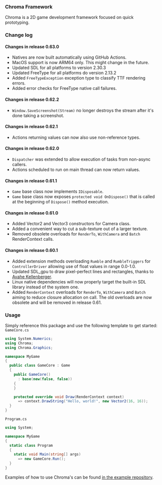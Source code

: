 ﻿### Chroma Framework
Chroma is a 2D game development framework focused on quick prototyping.

### Change log
#### Changes in release 0.63.0
- Natives are now built automatically using GitHub Actions.
- MacOS support is now ARM64 only. This might change in the future.
- Updated SDL for all platforms to version 2.30.3
- Updated FreeType for all platforms do version 2.13.2
- Added `FreeTypeException` exception type to classify TTF rendering errors.
- Added error checks for FreeType native call failures.

#### Changes in release 0.62.2
- `Window.SaveScreenshot(Stream)` no longer destroys the stream after it's done taking a screenshot.
#### Changes in release 0.62.1
- Actions returning values can now also use non-reference types.

#### Changes in release 0.62.0
- `Dispatcher` was extended to allow execution of tasks from non-async callers.
- Actions scheduled to run on main thread can now return values.

#### Changes in release 0.61.1
- `Game` base class now implements `IDisposable`.
- `Game` base class now exposes `protected void OnDispose()` that is called 
  at the beginning of `Dispose()` method execution.

#### Changes in release 0.61.0
- Added Vector2 and Vector3 constructors for Camera class.
- Added a convenient way to cut a sub-texture out of a larger texture.
- Removed obsolete overloads for `RenderTo`, `WithCamera` and `Batch` RenderContext calls.

#### Changes in release 0.60.1
- Added extension methods overloading `Rumble` and `RumbleTriggers` for `ControllerDriver` allowing use of float values 
  in range 0.0-1.0.
- Updated SDL_gpu to draw pixel-perfect lines and rectangles, thanks to 
  [Avahe Kellenberger](https://github.com/avahe-kellenberger).
- Linux native dependencies will now properly target the built-in SDL library instead of the system one.
- Added `RenderContext` overloads for `RenderTo`, `WithCamera` and `Batch` aiming to reduce closure allocation on call.
  The old overloads are now obsolete and will be removed in release 0.61.

### Usage
Simply reference this package and use the following template to get started:   
`GameCore.cs` 
```csharp
using System.Numerics;
using Chroma;
using Chroma.Graphics;

namespace MyGame
{
  public class GameCore : Game
  {
    public GameCore()
      : base(new(false, false))
    {
    }

    protected override void Draw(RenderContext context)
      => context.DrawString("Hello, world!", new Vector2(16, 16));
  }
}
```

`Program.cs`
```csharp
using System;

namespace MyGame
{
  static class Program
  {
    static void Main(string[] args)
      => new GameCore.Run();
  }
}
```

Examples of how to use Chroma's can be found [in the example repository](https://github.com/Chroma-2D/Chroma/tree/master/Chroma.Examples).

